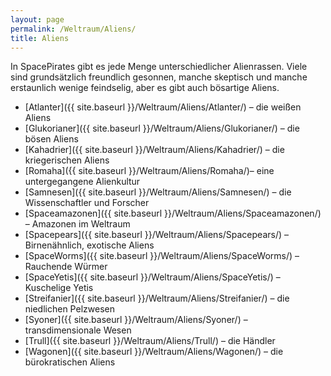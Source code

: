 ```yaml
---
layout: page
permalink: /Weltraum/Aliens/
title: Aliens
---
```


In SpacePirates gibt es jede Menge unterschiedlicher Alienrassen. Viele sind grundsätzlich freundlich gesonnen, manche skeptisch und manche erstaunlich wenige feindselig, aber es gibt auch bösartige Aliens.

- [Atlanter]({{ site.baseurl }}/Weltraum/Aliens/Atlanter/) – die weißen Aliens
- [Glukorianer]({{ site.baseurl }}/Weltraum/Aliens/Glukorianer/) – die bösen Aliens
- [Kahadrier]({{ site.baseurl }}/Weltraum/Aliens/Kahadrier/) – die kriegerischen Aliens
- [Romaha]({{ site.baseurl }}/Weltraum/Aliens/Romaha/)– eine untergegangene Alienkultur
- [Samnesen]({{ site.baseurl }}/Weltraum/Aliens/Samnesen/) – die Wissenschaftler und Forscher
- [Spaceamazonen]({{ site.baseurl }}/Weltraum/Aliens/Spaceamazonen/) – Amazonen im Weltraum
- [Spacepears]({{ site.baseurl }}/Weltraum/Aliens/Spacepears/) – Birnenähnlich, exotische Aliens
- [SpaceWorms]({{ site.baseurl }}/Weltraum/Aliens/SpaceWorms/) – Rauchende Würmer
- [SpaceYetis]({{ site.baseurl }}/Weltraum/Aliens/SpaceYetis/) – Kuschelige Yetis
- [Streifanier]({{ site.baseurl }}/Weltraum/Aliens/Streifanier/) – die niedlichen Pelzwesen
- [Syoner]({{ site.baseurl }}/Weltraum/Aliens/Syoner/) – transdimensionale Wesen
- [Trull]({{ site.baseurl }}/Weltraum/Aliens/Trull/) – die Händler
- [Wagonen]({{ site.baseurl }}/Weltraum/Aliens/Wagonen/) – die bürokratischen Aliens
